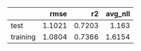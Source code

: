 |          |   rmse |     r2 |   avg_nll |
|:---------|-------:|-------:|----------:|
| test     | 1.1021 | 0.7203 |    1.163  |
| training | 1.0804 | 0.7366 |    1.6154 |